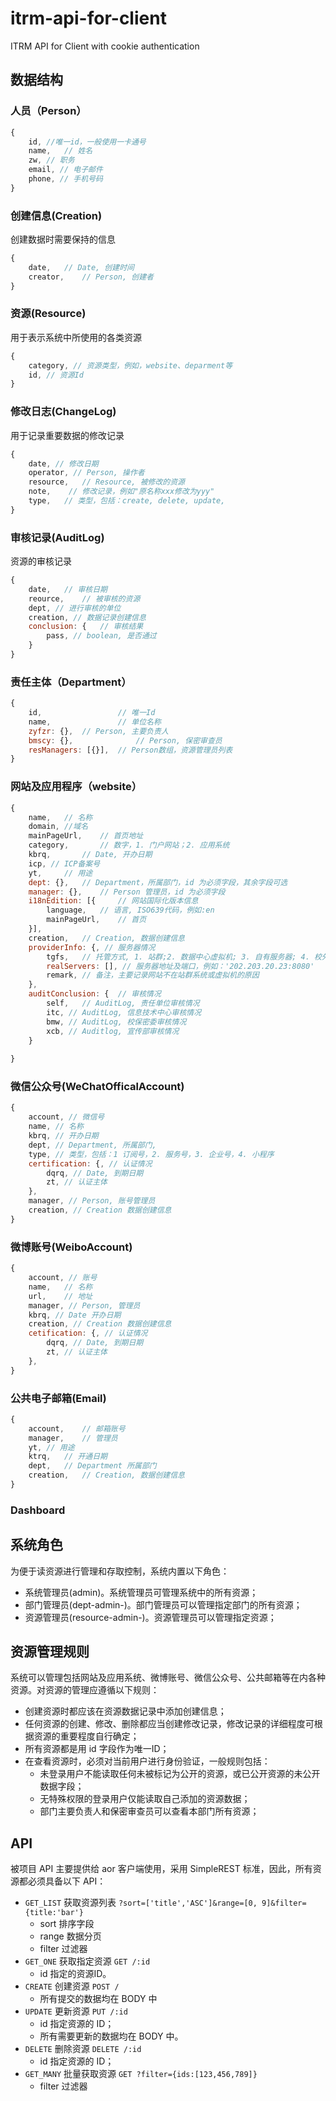 # itrm-api-for-client
ITRM API for Client with cookie authentication

## 数据结构

### 人员（Person）

```javascript
{
    id, //唯一id，一般使用一卡通号
    name,   // 姓名
    zw, // 职务
    email, // 电子邮件
    phone, // 手机号码
}
```

### 创建信息(Creation)
创建数据时需要保持的信息

```javascript
{
    date,   // Date, 创建时间
    creator,    // Person, 创建者
}
```

### 资源(Resource)
用于表示系统中所使用的各类资源

```javascript
{
    category, // 资源类型，例如，website、deparment等
    id, // 资源Id
}
```
### 修改日志(ChangeLog)
用于记录重要数据的修改记录

```javascript
{
    date, // 修改日期
    operator, // Person, 操作者
    resource,   // Resource, 被修改的资源
    note,    // 修改记录，例如"原名称xxx修改为yyy"
    type,   // 类型，包括：create, delete, update,
}
```

### 审核记录(AuditLog)
资源的审核记录

```javascript
{
    date,   // 审核日期
    reource,    // 被审核的资源
    dept, // 进行审核的单位
    creation, // 数据记录创建信息
    conclusion: {   // 审核结果
        pass, // boolean, 是否通过
    }
}
```

### 责任主体（Department）

```javascript
{
    id,                 // 唯一Id
    name,               // 单位名称
    zyfzr: {},  // Person, 主要负责人
    bmscy: {},              // Person, 保密审查员
    resManagers: [{}],  // Person数组，资源管理员列表       
}
```

### 网站及应用程序（website）

```javascript
{
    name,   // 名称
    domain, //域名
    mainPageUrl,    // 首页地址
    category,       // 数字，1. 门户网站；2. 应用系统
    kbrq,       // Date, 开办日期
    icp, // ICP备案号
    yt,     // 用途
    dept: {},   // Department，所属部门，id 为必须字段，其余字段可选
    manager: {},    // Person 管理员，id 为必须字段
    i18nEdition: [{     // 网站国际化版本信息
        language,   // 语言, ISO639代码，例如:en
        mainPageUrl,    // 首页
    }],
    creation,   // Creation, 数据创建信息
    providerInfo: {, // 服务器情况
        tgfs,   // 托管方式, 1. 站群;2. 数据中心虚拟机; 3. 自有服务器; 4. 校外第三方服务商
        realServers: [], // 服务器地址及端口，例如：'202.203.20.23:8080' 
        remark, // 备注，主要记录网站不在站群系统或虚拟机的原因
    },
    auditConclusion: {  // 审核情况
        self,   // AuditLog, 责任单位审核情况
        itc, // AuditLog, 信息技术中心审核情况
        bmw, // AuditLog, 校保密委审核情况
        xcb, // Auditlog, 宣传部审核情况
    }
    
}
```

### 微信公众号(WeChatOfficalAccount)

```javascript
{
    account, // 微信号
    name, // 名称
    kbrq, // 开办日期
    dept, // Department, 所属部门,
    type, // 类型，包括：1 订阅号，2. 服务号，3. 企业号，4. 小程序
    certification: {, // 认证情况
        dqrq, // Date, 到期日期
        zt, // 认证主体
    },
    manager, // Person, 账号管理员
    creation, // Creation 数据创建信息
}
```

### 微博账号(WeiboAccount)

```javascript
{
    account, // 账号
    name,   // 名称
    url,    // 地址
    manager, // Person, 管理员
    kbrq, // Date 开办日期
    creation, // Creation 数据创建信息
    cetification: {, // 认证情况
        dqrq, // Date, 到期日期
        zt, // 认证主体
    },
}
```

### 公共电子邮箱(Email)

```javascript
{
    account,    // 邮箱账号
    manager,    // 管理员
    yt, // 用途
    ktrq,   // 开通日期
    dept,   // Department 所属部门
    creation,   // Creation, 数据创建信息
}
```
### Dashboard

## 系统角色
为便于读资源进行管理和存取控制，系统内置以下角色：
- 系统管理员(admin)。系统管理员可管理系统中的所有资源；
- 部门管理员(dept-admin-<deptId>)。部门管理员可以管理指定部门的所有资源；
- 资源管理员(resource-admin-<resourceId>)。资源管理员可以管理指定资源；

## 资源管理规则
系统可以管理包括网站及应用系统、微博账号、微信公众号、公共邮箱等在内各种资源。对资源的管理应遵循以下规则：

- 创建资源时都应该在资源数据记录中添加创建信息；
- 任何资源的创建、修改、删除都应当创建修改记录，修改记录的详细程度可根据资源的重要程度自行确定；
- 所有资源都是用 id 字段作为唯一ID；
- 在查看资源时，必须对当前用户进行身份验证，一般规则包括：
    - 未登录用户不能读取任何未被标记为公开的资源，或已公开资源的未公开数据字段；
    - 无特殊权限的登录用户仅能读取自己添加的资源数据；
    - 部门主要负责人和保密审查员可以查看本部门所有资源；

## API
被项目 API 主要提供给 aor 客户端使用，采用 SimpleREST 标准，因此，所有资源都必须具备以下 API：

- `GET_LIST` 获取资源列表 `?sort=['title','ASC']&range=[0, 9]&filter={title:'bar'}` 
    - sort 排序字段
    - range 数据分页
    - filter 过滤器 
- `GET_ONE` 获取指定资源 `GET /:id`
    - id 指定的资源ID。
- `CREATE` 创建资源 `POST /`
    - 所有提交的数据均在 BODY 中
- `UPDATE` 更新资源 `PUT /:id`
    - id 指定资源的 ID；
    - 所有需要更新的数据均在 BODY 中。
- `DELETE` 删除资源 `DELETE /:id`
    - id 指定资源的 ID；
- `GET_MANY` 批量获取资源 `GET ?filter={ids:[123,456,789]}`
    - filter 过滤器 